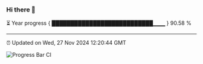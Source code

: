 ### Hi there 👋

⏳ Year progress { ███████████████████████████▁▁▁ } 90.58 %

---

⏰ Updated on Wed, 27 Nov 2024 12:20:44 GMT

![Progress Bar CI](https://github.com/Shyam-Makwana/GitHub-Actions-Demo/workflows/Progress%20Bar%20CI/badge.svg)
